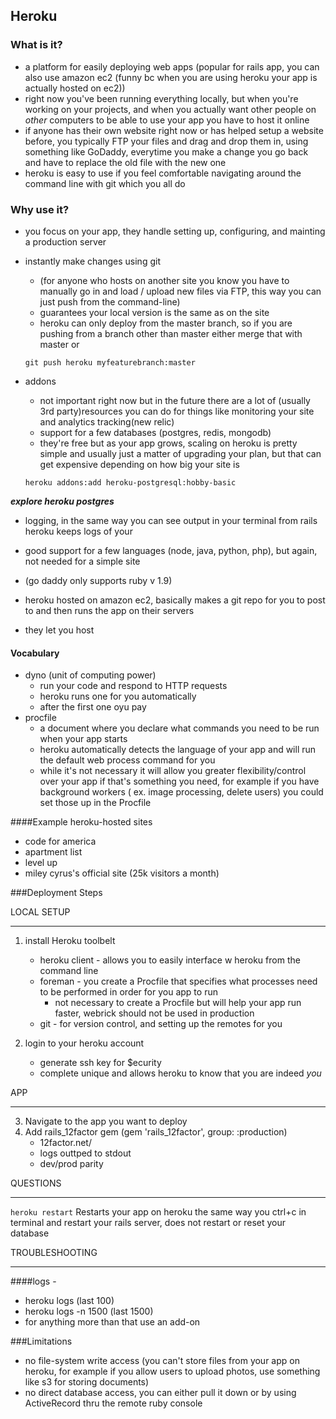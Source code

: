 ## Heroku




### What is it?
* a platform for easily deploying web apps (popular for rails app, you can also use amazon ec2 (funny bc when you are using heroku your app is actually hosted on ec2))
* right now you've been running everything locally, but when you're working on your projects, and when you actually want other people on *other* computers to be able to use your app you have to host it online
* if anyone has their own website right now or has helped setup a website before, you typically FTP your files and drag and drop them in, using something like GoDaddy, everytime you make a change you go back and have to replace the old file with the new one
* heroku is easy to use if you feel comfortable navigating around the command line  with git which you all do

### Why use it?

- you focus on your app, they handle setting up, configuring, and mainting a production server
- instantly make changes using git 
	- (for anyone who hosts on another site you know you have to manually go in and load / upload new files via FTP, this way you can just push from the command-line)
	- guarantees your local version is the same as on the site
	- heroku can only deploy from the master branch, so if you are pushing from a branch other than master either merge that with master or 
	
	`git push heroku myfeaturebranch:master`
	
- addons 
	- not important right now but in the future there are a lot of (usually 3rd party)resources you can do for things like monitoring your site and analytics tracking(new relic)
	- support for a few databases (postgres, redis, mongodb)
	- they're free but as your app grows, scaling on heroku is pretty simple and usually just a matter of upgrading your plan, but that can get expensive depending on how big your site is
	
	`heroku addons:add heroku-postgresql:hobby-basic`
	
***explore heroku postgres***
	
- logging, in the same way you can see output in your terminal from rails heroku keeps logs of your 

- good support for a few languages (node, java, python, php), but again, not needed for a simple site

- (go daddy only supports ruby v 1.9)

* heroku hosted on amazon ec2, basically makes a git repo for you to post to and then runs the app on their servers

* they let you host 

#### Vocabulary
* dyno (unit of computing power)
	- run your code and respond to HTTP requests
	- heroku runs one for you automatically
	- after the first one oyu pay
* procfile 
	- a document where you declare what commands you need to be run when your app starts
	- heroku automatically detects the language of your app and will run the default web process command for you
	- while it's not necessary it will allow you greater flexibility/control over your app if that's something you need, for example if you have background workers ( ex. image processing, delete users) you could set those up in the Procfile



####Example heroku-hosted sites
* code for america
* apartment list
* level up
* miley cyrus's official site (25k visitors a month)

###Deployment Steps 



LOCAL SETUP

---

1. install Heroku toolbelt 
	* heroku client - allows you to easily interface w heroku from the command line
	* foreman - you create a Procfile that specifies what processes need to be performed in order for you app to run
		* not necessary to create a Procfile but will help your app run faster, webrick should not be used in production
	* git - for version control, and setting up the remotes for you
	
2. login to your heroku account
 	* generate ssh key for $ecurity
 	* complete unique and allows heroku to know that you are indeed *you*
 	
APP

---
3. Navigate to the app you want to deploy
4. Add rails_12factor gem (gem 'rails_12factor', group: :production)
	* 12factor.net/
	* logs outtped to stdout
	* dev/prod parity

QUESTIONS

---
`heroku restart` 
Restarts your app on heroku the same way you ctrl+c in terminal and restart your rails server, does not restart or reset your database

TROUBLESHOOTING

---



####logs -

* heroku logs (last 100)
* heroku logs -n 1500 (last 1500)
* for anything more than that use an add-on



###Limitations
* no file-system write access (you can't store files from your app on heroku, for example if you allow users to upload photos, use something like s3 for storing documents)
* no direct database access, you can either pull it down or by using ActiveRecord thru the remote ruby console
